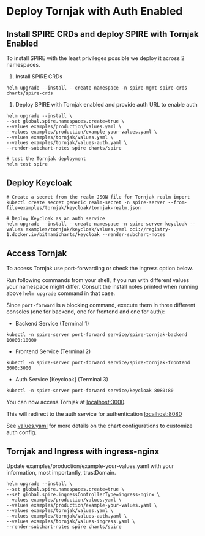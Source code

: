 # Deploy Tornjak with Auth Enabled

## Install SPIRE CRDs and deploy SPIRE with Tornjak Enabled

To install SPIRE with the least privileges possible we deploy it across 2 namespaces.

1. Install SPIRE CRDs
```shell
helm upgrade --install --create-namespace -n spire-mgmt spire-crds charts/spire-crds
```
1. Deploy SPIRE with Tornjak enabled and provide auth URL to enable auth
```shell
helm upgrade --install \
--set global.spire.namespaces.create=true \
--values examples/production/values.yaml \
--values examples/production/example-your-values.yaml \
--values examples/tornjak/values.yaml \
--values examples/tornjak/values-auth.yaml \
--render-subchart-notes spire charts/spire

```
```shell
# test the Tornjak deployment
helm test spire
```

## Deploy Keycloak
```shell
# Create a secret from the realm JSON file for Tornjak realm import
kubectl create secret generic realm-secret -n spire-server --from-file=examples/tornjak/keycloak/tornjak-realm.json
```

```shell
# Deploy Keycloak as an auth service
helm upgrade --install --create-namespace -n spire-server keycloak --values examples/tornjak/keycloak/values.yaml oci://registry-1.docker.io/bitnamicharts/keycloak --render-subchart-notes
```

## Access Tornjak

To access Tornjak use port-forwarding or check the ingress option below.

Run following commands from your shell, if you run with different values your namespace might differ. Consult the install notes printed when running above `helm upgrade` command in that case.

Since `port-forward` is a blocking command, execute them in three different consoles (one for backend, one for frontend and one for auth):

- Backend Service (Terminal 1)
```shell
kubectl -n spire-server port-forward service/spire-tornjak-backend 10000:10000
```
- Frontend Service (Terminal 2)
```shell
kubectl -n spire-server port-forward service/spire-tornjak-frontend 3000:3000
```
- Auth Service [Keycloak] (Terminal 3)
```shell
kubectl -n spire-server port-forward service/keycloak 8080:80
```
You can now access Tornjak at [localhost:3000](http://localhost:3000).

This will redirect to the auth service for authentication [localhost:8080](http://localhost:8080)

See [values.yaml](./values.yaml) for more details on the chart configurations to customize auth config.

## Tornjak and Ingress with ingress-nginx

Update examples/production/example-your-values.yaml with your information, most importantly, trustDomain.

```shell
helm upgrade --install \
--set global.spire.namespaces.create=true \
--set global.spire.ingressControllerType=ingress-nginx \
--values examples/production/values.yaml \
--values examples/production/example-your-values.yaml \
--values examples/tornjak/values.yaml \
--values examples/tornjak/values-auth.yaml \
--values examples/tornjak/values-ingress.yaml \
--render-subchart-notes spire charts/spire
```